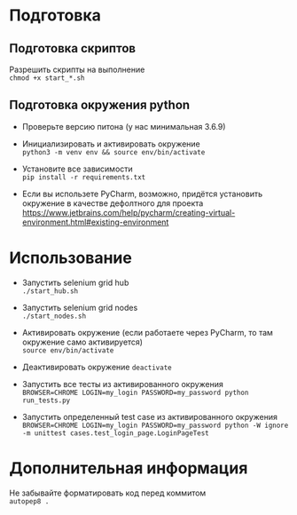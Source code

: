 # Подготовка

## Подготовка скриптов

Разрешить скрипты на выполнение  
`chmod +x start_*.sh`

## Подготовка окружения python
- Проверьте версию питона (у нас минимальная 3.6.9)

- Инициализировать и активировать окружение  
`python3 -m venv env && source env/bin/activate`

- Установите все зависимости  
`pip install -r requirements.txt`

- Если вы использете PyCharm, возможно, придётся установить окружение в качестве дефолтного для проекта    
 https://www.jetbrains.com/help/pycharm/creating-virtual-environment.html#existing-environment

# Использование
- Запустить selenium grid hub  
`./start_hub.sh`

- Запустить selenium grid nodes  
`./start_nodes.sh`

- Активировать окружение (если работаете через PyCharm, то там окружение само активируется)  
`source env/bin/activate`

- Деактивировать окружение 
`deactivate`

- Запустить все тесты из активированного окружения  
`BROWSER=CHROME LOGIN=my_login PASSWORD=my_password python run_tests.py`

- Запустить определенный test case из активированного окружения 
`BROWSER=CHROME LOGIN=my_login PASSWORD=my_password python -W ignore -m unittest cases.test_login_page.LoginPageTest`

# Дополнительная информация
Не забывайте форматировать код перед коммитом  
`autopep8 .`
